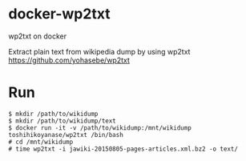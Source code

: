 # docker-wp2txt
wp2txt on docker

Extract plain text from wikipedia dump by using wp2txt
https://github.com/yohasebe/wp2txt

# Run

    $ mkdir /path/to/wikidump
    $ mkdir /path/to/wikidump/text
    $ docker run -it -v /path/to/wikidump:/mnt/wikidump toshihikoyanase/wp2txt /bin/bash
    # cd /mnt/wikidump
    # time wp2txt -i jawiki-20150805-pages-articles.xml.bz2 -o text/
